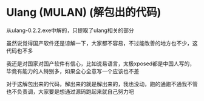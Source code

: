 # Ulang (MULAN) (解包出的代码)

从ulang-0.2.2.exe中解的，只提取了ulang相关的部分

虽然说觉得国产软件还是谅解一下，大家都不容易，不过能改善的地方也不少，这代码也不多

我还是对国家对国产软件有信心，比如说易语言，太极xposed都是中国人写的，毕竟有能力的人特别多，如果全心全意写一个应该也不差

对于这解包出来的代码，解出来的就是解出来的，我也没动，跑的通跑不通我不管也不负责调，大家要是想通过源码跑起来就自己努力吧

